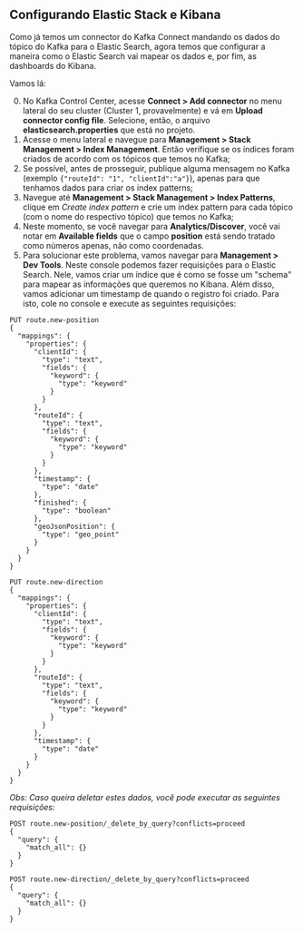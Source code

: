 ## Configurando Elastic Stack e Kibana

Como já temos um connector do Kafka Connect mandando os dados do tópico do Kafka para o Elastic Search, agora temos que configurar a maneira como o Elastic Search vai mapear os dados e, por fim, as dashboards do Kibana.

Vamos lá:

0. No Kafka Control Center, acesse **Connect > Add connector** no menu lateral do seu cluster (Cluster 1, provavelmente) e vá em **Upload connector config file**. Selecione, então, o arquivo **elasticsearch.properties** que está no projeto. 
1. Acesse o menu lateral e navegue para **Management > Stack Management > Index Management**. Então verifique se os índices foram criados de acordo com os tópicos que temos no Kafka;
2. Se possível, antes de prosseguir, publique alguma mensagem no Kafka (exemplo `{"routeId": "1", "clientId":"a"}`), apenas para que tenhamos dados para criar os index patterns;
3. Navegue até **Management > Stack Management > Index Patterns**, clique em *Create index pattern* e crie um index pattern para cada tópico (com o nome do respectivo tópico) que temos no Kafka;
4. Neste momento, se você navegar para **Analytics/Discover**, você vai notar em **Available fields** que o campo **position** está sendo tratado como números apenas, não como coordenadas.
5. Para solucionar este problema, vamos navegar para **Management > Dev Tools**. Neste console podemos fazer requisições para o Elastic Search. Nele, vamos criar um índice que é como se fosse um "schema" para mapear as informações que queremos no Kibana. Além disso, vamos adicionar um timestamp de quando o registro foi criado. Para isto, cole no console e execute as seguintes requisições:
```
PUT route.new-position
{
  "mappings": {
    "properties": {
      "clientId": {
        "type": "text",
        "fields": {
          "keyword": {
            "type": "keyword"
          }
        }
      },
      "routeId": {
        "type": "text",
        "fields": {
          "keyword": {
            "type": "keyword"
          }
        }
      },
      "timestamp": {
        "type": "date"
      },
      "finished": {
        "type": "boolean"
      },
      "geoJsonPosition": {
        "type": "geo_point"
      }
    }
  }
}

PUT route.new-direction
{
  "mappings": {
    "properties": {
      "clientId": {
        "type": "text",
        "fields": {
          "keyword": {
            "type": "keyword"
          }
        }
      },
      "routeId": {
        "type": "text",
        "fields": {
          "keyword": {
            "type": "keyword"
          }
        }
      },
      "timestamp": {
        "type": "date"
      }
    }
  }
}
```
*Obs: Caso queira deletar estes dados, você pode executar as seguintes requisições:*
```
POST route.new-position/_delete_by_query?conflicts=proceed
{
  "query": {
    "match_all": {}
  }
}

POST route.new-direction/_delete_by_query?conflicts=proceed
{
  "query": {
    "match_all": {}
  }
}
```